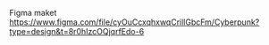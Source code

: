 Figma maket
https://www.figma.com/file/cyOuCcxqhxwqCrillGbcFm/Cyberpunk?type=design&t=8r0hIzcOQjqrfEdo-6
